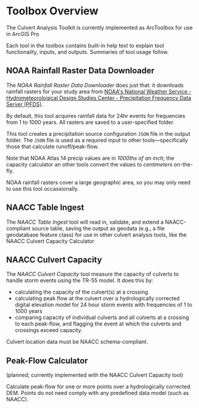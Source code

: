 # Toolbox Overview

The Culvert Analysis Toolkit is currently implemented as ArcToolbox for use in ArcGIS Pro

<!-- ![Culvert Analysis Toolkit in the ArcGIS Pro geoprocessing pane](toolbox-01.png) -->

Each tool in the toolbox contains built-in help text to explain tool functionality, inputs, and outputs. Summaries of tool usage follow.

## NOAA Rainfall Raster Data Downloader

The *NOAA Rainfall Raster Data Downloader* does just that: it downloads rainfall rasters for your study area from [NOAA's National Weather Service - Hydrometeorological Design Studies Center - Precipitation Frequency Data Server (PFDS)](https://hdsc.nws.noaa.gov/hdsc/pfds/). 

By default, this tool acquires rainfall data for 24hr events for frequencies from 1 to 1000 years. All rasters are saved to a user-specified folder. 

This tool creates a precipitation source configuration `JSON` file in the output folder. The `JSON` file is used as a required input to other tools&mdash;specifically those that calculate runoff/peak-flow.

Note that NOAA Atlas 14 precip values are in *1000ths of an inch*; the capacity calculator an other tools convert the values to *centimeters* on-the-fly.

NOAA rainfall rasters cover a large geographic area, so you may only need to use this tool occassionally.

## NAACC Table Ingest

The *NAACC Table Ingest* tool will read in, validate, and extend a NAACC-compliant source table, saving the output as geodata (e.g., a file geodatabase feature class) for use in other culvert analysis tools, like the NAACC Culvert Capacity Calculator

## NAACC Culvert Capacity

The *NAACC Culvert Capacity* tool measure the capacity of culverts to handle storm events using the TR-55 model. It does this by: 

* calculating the capacity of the culvert(s) at a crossing
* calculating peak flow at the culvert over a hydrologically corrected digital elevation model for 24 hour storm events with frequencies of 1 to 1000 years
* comparing capacity of individual culverts and all culverts at a crossing to each peak-flow, and flagging the event at which the culverts and crossings exceed capacity.

Culvert location data must be NAACC schema-compliant. 

## Peak-Flow Calculator

(planned; currently implemented with the NAACC Culvert Capacity tool)

Calculate peak-flow for one or more points over a hydrologically corrected DEM. Points do not need comply with any predefined data model (such as NAACC).
